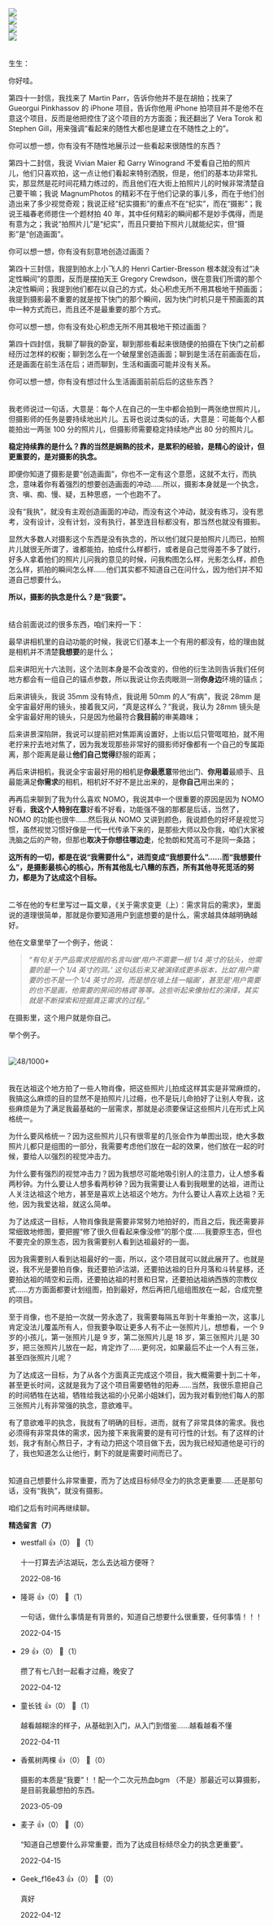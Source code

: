 [![](https://static001.geekbang.org/resource/image/3e/04/3e8b2bc3418a93866743a70d0edd8d04.jpg?wh=750x360)](http://time.geekbang.org/column/article/501250)  
[![](https://static001.geekbang.org/resource/image/20/0a/20aa023b7793e68823ee866912d3e30a.jpg?wh=750x360)](http://time.geekbang.org/column/article/501954)  
[![](https://static001.geekbang.org/resource/image/5e/b9/5e898f12fe13654e02e6c272fc3c1db9.jpg?wh=750x360)](http://time.geekbang.org/column/article/502665)  
[![](https://static001.geekbang.org/resource/image/50/a7/50fb871f339c6ec26baefd38237038a7.jpg?wh=750x360)](http://time.geekbang.org/column/article/504306)

　  
生生：

你好哇。

第四十一封信，我找来了 Martin Parr，告诉你他并不是在胡拍；找来了 Gueorgui Pinkhassov 的 iPhone 项目，告诉你他用 iPhone 拍项目并不是他不在意这个项目，反而是他把控住了这个项目的方方面面；我还翻出了 Vera Torok 和 Stephen Gill，用来强调“看起来的随性大都也是建立在不随性之上的”。

你可以想一想，你有没有不随性地展示过一些看起来很随性的东西？

第四十二封信，我说 Vivian Maier 和 Garry Winogrand 不爱看自己拍的照片儿，他们只喜欢拍，这一点让他们看起来特别洒脱，但是，他们的基本功非常扎实，那显然是花时间花精力练过的，而且他们在大街上拍照片儿的时候非常清楚自己要干嘛；我说 MagnumPhotos 的精彩不在于他们记录的事儿多，而在于他们创造出来了多少视觉奇观；我说正经“纪实摄影”的重点不在“纪实”，而在“摄影”；我说王福春老师摁住一个题材拍 40 年，其中任何精彩的瞬间都不是妙手偶得，而是有意为之；我说“拍照片儿”是“纪实”，而且只要拍下照片儿就能纪实，但“摄影”是“创造画面”。

你可以想一想，你有没有刻意地创造过画面？

第四十三封信，我提到拍水上小飞人的 Henri Cartier-Bresson 根本就没有过“决定性瞬间”的意图，反而是摆拍天王 Gregory Crewdson，很在意我们所谓的那个决定性瞬间；我提到他们都在以自己的方式，处心积虑无所不用其极地干预画面；我提到摄影最不重要的就是按下快门的那个瞬间，因为快门时机只是干预画面的其中一种方式而已，而且还不是最重要的那个方式。

你可以想一想，你有没有处心积虑无所不用其极地干预过画面？

第四十四封信，我聊了聊我的卧室，聊到那些看起来很随便的拍摄在下快门之前都经历过怎样的权衡；聊到怎么在一个破屋里创造画面；聊到是生活在前画面在后，还是画面在前生活在后；进而聊到，生活和画面可能并没有关系。

你可以想一想，你有没有想过什么生活画面前前后后的这些东西？

　  
我老师说过一句话，大意是：每个人在自己的一生中都会拍到一两张绝世照片儿，但摄影师的任务是要持续地出片儿。五哥也说过类似的话，大意是：可能每个人都能拍出一两张 100 分的照片儿，但摄影师需要稳定持续地产出 80 分的照片儿。

**稳定持续靠的是什么？靠的当然是娴熟的技术，是累积的经验，是精心的设计，但更重要的，是对摄影的执念。**

即便你知道了摄影是要“创造画面”，你也不一定有这个意愿，这就不太行，而执念，意味着你有着强烈的想要创造画面的冲动……所以，摄影本身就是一个执念，贪、嗔、痴、慢、疑，五种思惑，一个也跑不了。

没有“我执”，就没有主观创造画面的冲动，而没有这个冲动，就没有练习，没有思考，没有设计，没有计划，没有执行，甚至连目标都没有，那当然也就没有摄影。

显然大多数人对摄影这个东西是没有执念的，所以他们就只是拍照片儿而已，拍照片儿就很无所谓了，谁都能拍，拍成什么样都行，或者是自己觉得差不多了就行，好多人拿着他们的照片儿问我的意见的时候，问我构图怎么样，光影怎么样，颜色怎么样，抓拍的瞬间怎么样……他们其实都不知道自己在问什么，因为他们并不知道自己想要什么。

**所以，摄影的执念是什么？是“我要”。**

　  
结合前面说过的很多东西，咱们来捋一下：

最早讲相机里的自动功能的时候，我说它们基本上一个有用的都没有，给的理由就是相机并不清楚**我想要**的是什么；

后来讲阳光十六法则，这个法则本身是不会改变的，但他的衍生法则告诉我们任何地方都会有一组自己的锚点参数，所以我说让你去肉眼测一测**你身边**环境的锚点；

后来讲镜头，我说 35mm 没有特点，我说用 50mm 的人“有病”，我说 28mm 是全宇宙最好用的镜头，接着我又问，“真是这样么？”我说，我认为 28mm 镜头是全宇宙最好用的镜头，只是因为他最符合**我目前**的审美趣味；

后来讲景深陷阱，我说可以提前把对焦距离设置好，上街以后只管哐哐拍，就不用老拧来拧去地对焦了，因为我发现那些非常好的摄影师好像都有一个自己的专属距离，那个距离是最让**他们自己觉得**舒服的距离；

再后来讲相机，我说全宇宙最好用的相机是**你最愿意**带他出门、**你用着**最顺手、且最能满足**你需求**的相机，相机好不好不是比出来的，是**你自己**用出来的；

再再后来聊到了我为什么喜欢 NOMO，我说其中一个很重要的原因是因为 NOMO 好看，**我这个人特别在意**好看不好看，功能强不强的那都是后话，当然了，NOMO 的功能也很牛……然后我从 NOMO 又讲到颜色，我说颜色的好坏是视觉习惯，虽然视觉习惯好像是一代一代传承下来的，是那些大师以及你我，咱们大家被洗脑之后的产物，但那也**取决于你想往哪边走**，伦勃朗和梵高可不是同一条路；

**这所有的一切，都是在说“我需要什么”，进而变成“我想要什么”……而“我想要什么”，是摄影最核心的核心，所有其他乱七八糟的东西，所有其他寻死觅活的努力，都是为了达成这个目标。**

　  
二爷在他的专栏里写过一篇文章，《关于需求变更（上）：需求背后的需求》，里面说的道理很简单，那就是你要知道用户到底想要的是什么，需求越具体越明确越好。

他在文章里举了一个例子，他说：

> *“有句关于产品需求挖掘的名言叫做‘用户不需要一根 1/4 英寸的钻头，他需要的是一个 1/4 英寸的洞。’ 这句话后来又被演绎成更多版本，比如‘用户需要的也不是一个 1/4 英寸的洞，而是想在墙上挂一幅画’，甚至是‘用户需要的也不是画，他需要的房间的格调’等等。这些听起来像抬杠的演绎，其实就是不断探索和挖掘真正需求的过程。”*

在摄影里，这个用户就是你自己。

举个例子。  
　

![](https://static001.geekbang.org/resource/image/0e/7f/0e8122e72e05ab050fa4a2416cb2657f.jpg?wh=5000x2182 "48/1000+")

　  
我在达祖这个地方拍了一些人物肖像，把这些照片儿拍成这样其实是非常麻烦的，我搞这么麻烦的目的显然不是拍照片儿过瘾，也不是玩儿命拍好了让别人夸我，这些麻烦是为了满足我最基础的一层需求，那就是必须要保证这些照片儿在形式上风格统一。

为什么要风格统一？因为这些照片儿只有很零星的几张会作为单图出现，绝大多数照片儿都只是组图的一部分，我需要考虑他们放在一起的效果，他们放在一起的时候，要给人以强烈的视觉冲击力。

为什么要有强烈的视觉冲击力？因为我想尽可能地吸引别人的注意力，让人想多看两秒钟。为什么要让人想多看两秒钟？因为我需要让人看到我眼里的达祖，进而让人关注达祖这个地方，甚至是喜欢上达祖这个地方。为什么要让人喜欢上达祖？无他，因为我爱达祖，就这么简单。

为了达成这一目标，人物肖像我是需要非常努力地拍好的，而且之后，我还需要非常细致地修图，要把握“修了很久但看起来像没修”的那个度……我要原生态，但也不要完全的原生态，因为我需要别人看到达祖最好的一面。

因为我需要别人看到达祖最好的一面，所以，这个项目就可以就此展开了。也就是说，我不光是要拍肖像，我还要拍泸沽湖，还要拍达祖的日升月落和斗转星移，还要拍达祖的晴空和云雨，还要拍达祖的村景和日常，还要拍达祖纳西族的宗教仪式……方方面面都要计划组图，拍到最好，然后再把几组组图放在一起，合成完整的项目。

至于肖像，也不是拍一次就一劳永逸了，我需要每隔五年到十年重拍一次，这事儿肯定没法儿覆盖所有人，但我要争取让更多人有不止一张照片儿，想想看，一个 9 岁的小孩儿，第一张照片儿是 9 岁，第二张照片儿是 18 岁，第三张照片儿是 30 岁，把三张照片儿放在一起，肯定炸了……更何况，如果最后不止一个人有三张，甚至四张照片儿呢？

为了达成这一目标，为了从各个方面真正完成这个项目，我大概需要十到二十年，甚至更长时间，这就是我为了这个项目需要牺牲的阳寿……当然，我很乐意把自己的时间牺牲在达祖，牺牲给我达祖的小兄弟小姐妹们，因为我对看到他们每人的那三张照片儿有非常强的执念，意欲难平。

有了意欲难平的执念，我就有了明确的目标，进而，就有了非常具体的需求。我也必须得有非常具体的需求，因为接下来我需要的是有可行性的计划。有了这样的计划，我才有耐心熬日子，才有动力把这个项目做下去，因为我已经知道他是可行的了，我也知道怎么让他行，剩下的就是需要时间而已了。  
　

知道自己想要什么非常重要，而为了达成目标倾尽全力的执念更重要……还是那句话，没有“我执”，就没有摄影。

咱们之后有时间再继续聊。
<div><strong>精选留言（7）</strong></div><ul>
<li><span>westfall</span> 👍（0） 💬（1）<p>十一打算去泸沽湖玩，怎么去达祖方便呀？</p>2022-08-16</li><br/><li><span>隆哥</span> 👍（0） 💬（1）<p>一句话，做什么事情是有背景的，知道自己想要什么很重要，任何事情！！！</p>2022-04-15</li><br/><li><span>29</span> 👍（0） 💬（1）<p>攒了有七八封一起看才过瘾，晚安了</p>2022-04-12</li><br/><li><span>童长钱</span> 👍（0） 💬（1）<p>越看越糊涂的样子，从基础到入门，从入门到借鉴......越看越看不懂</p>2022-04-11</li><br/><li><span>香蕉树两棵</span> 👍（0） 💬（0）<p>摄影的本质是“我要”！！配一个二次元热血bgm （不是）那最近可以算摄影，是目前我最想拍的东西。</p>2023-05-09</li><br/><li><span>麦子</span> 👍（0） 💬（0）<p>“知道自己想要什么非常重要，而为了达成目标倾尽全力的执念更重要”。</p>2022-04-15</li><br/><li><span>Geek_f16e43</span> 👍（0） 💬（0）<p>真好</p>2022-04-12</li><br/>
</ul>